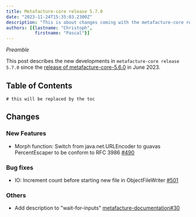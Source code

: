 ```yaml
---
title: Metafacture-core release 5.7.0
date: "2023-11-24T15:35:03.2300Z"
description: "This is about changes coming with the metafacture-core release 5.7.0"
authors: [{lastname: "Christoph",
           firstname: "Pascal"}]
---
```


*Preamble*

This post describes the new developments in `metafacture-core release 5.7.0` since the [release of
 metafacture-core-5.6.0](https://blog.metafacture.org/metafacture-core-5.6.0/) in June 2023.

## Table of Contents

```toc
# this will be replaced by the toc
```

## Changes

### New Features

- Morph function: Switch from java.net.URLEncoder to guavas PercentEscaper to be conform to RFC 3986 [#490](https://github.com/metafacture/metafacture-core/issues/490)

### Bug fixes

- IO: Increment count before starting new file in ObjectFileWriter [#501](https://github.com/metafacture/metafacture-core/pull/501)

### Others

- Add description to "wait-for-inputs" [metafacture-documentation#30](https://github.com/metafacture/metafacture-documentation/issues/30)

